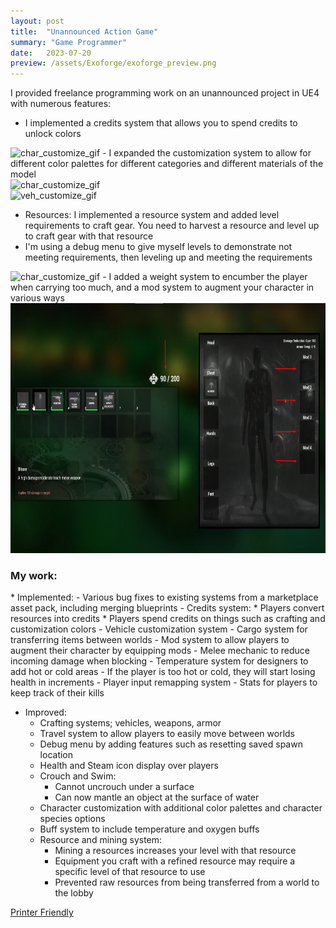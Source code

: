 ```yaml
---
layout: post
title:  "Unannounced Action Game"
summary: "Game Programmer"
date:   2023-07-20
preview: /assets/Exoforge/exoforge_preview.png
---
```

I provided freelance programming work on an unannounced project in UE4 with numerous features:<br>

<!--![Picture 1](/assets/save_game_plugin.png)-->

<style>
div.scroll-container 
{
  background-color: #333;
  overflow: auto;
  white-space: nowrap;
  padding: 10px;
}

div.scroll-container img 
{
  padding: 10px;
}
highlight 
{
    color: #2A9094;
}
</style>
<meta name="viewport" content="width=device-width, initial-scale=1.0"> 
<div class="dont-print">
  <body>

  - I implemented a credits system that allows you to spend credits to unlock colors
  <img src="/assets/Exoforge/spending_credits.gif" alt="char_customize_gif" width="800">
  - I expanded the customization system to allow for different color palettes for different categories and different materials of the model
  <div class="row">
    <div class="column">
      <img src="/assets/Exoforge/character_customization_cropped.gif" alt="char_customize_gif" width="400">
    </div>
    <div class="column">
      <img src="/assets/Exoforge/vehicle_customization.gif" alt="veh_customize_gif" width="400">
    </div>
  </div>

  - Resources: I implemented a resource system and added level requirements to craft gear. You need to harvest a resource and level up to craft gear with that resource<br>
  - I'm using a debug menu to give myself levels to demonstrate not meeting requirements, then leveling up and meeting the requirements
<img src="/assets/Exoforge/crafting_requirements.gif" alt="char_customize_gif" width="800">
  - I added a weight system to encumber the player when carrying too much, and a mod system to augment your character in various ways
      <img src="/assets/Exoforge/exoforge_inventory.png" alt="inventory" width="800" height="400">
  </body>
</div>

<h3>My work:</h3>
* Implemented:
  - Various bug fixes to existing systems from a marketplace asset pack, including merging blueprints
  - Credits system:
    * Players convert resources into credits
    * Players spend credits on things such as crafting and customization colors
  - Vehicle customization system
  - Cargo system for transferring items between worlds
  - Mod system to allow players to augment their character by equipping mods
  - Melee mechanic to reduce incoming damage when blocking
  - Temperature system for designers to add hot or cold areas
    - If the player is too hot or cold, they will start losing health in increments
  - Player input remapping system
  - Stats for players to keep track of their kills

* Improved:
  - Crafting systems; vehicles, weapons, armor
  - Travel system to allow players to easily move between worlds
  - Debug menu by adding features such as resetting saved spawn location
  - Health and Steam icon display over players
  - Crouch and Swim:
    - Cannot uncrouch under a surface
    - Can now mantle an object at the surface of water
  - Character customization with additional color palettes and character species options
  - Buff system to include temperature and oxygen buffs
  - Resource and mining system:
    - Mining a resources increases your level with that resource
    - Equipment you craft with a refined resource may require a specific level of that resource to use
    - Prevented raw resources from being transferred from a world to the lobby  

<div class="dont-print">
    <p>
        <a href="javascript:window.print();">Printer Friendly</a>
    </p>
</div>